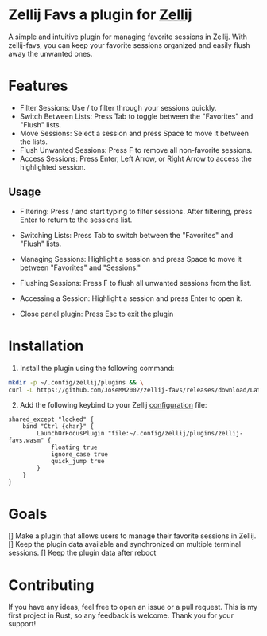 # Zellij Favs a plugin for [Zellij](https://github.com/zellij-org/zellij)

A simple and intuitive plugin for managing favorite sessions in Zellij. With zellij-favs, you can keep your favorite sessions organized and easily flush away the unwanted ones.

# Features

- Filter Sessions: Use / to filter through your sessions quickly.
- Switch Between Lists: Press Tab to toggle between the "Favorites" and "Flush" lists.
- Move Sessions: Select a session and press Space to move it between the lists.
- Flush Unwanted Sessions: Press F to remove all non-favorite sessions.
- Access Sessions: Press Enter, Left Arrow, or Right Arrow to access the highlighted session.

## Usage

- Filtering:
  Press / and start typing to filter sessions.
  After filtering, press Enter to return to the sessions list.

- Switching Lists:
  Press Tab to switch between the "Favorites" and "Flush" lists.

- Managing Sessions:
  Highlight a session and press Space to move it between "Favorites" and "Sessions."

- Flushing Sessions:
  Press F to flush all unwanted sessions from the list.

- Accessing a Session:
  Highlight a session and press Enter to open it.

- Close panel plugin:
  Press Esc to exit the plugin

# Installation

1. Install the plugin using the following command:

```sh
mkdir -p ~/.config/zellij/plugins && \
curl -L https://github.com/JoseMM2002/zellij-favs/releases/download/Latest/zellij-favs.wasm -o ~/.config/zellij/plugins/zellij-favs.wasm
```

2. Add the following keybind to your Zellij [configuration](https://zellij.dev/documentation/configuration.html) file:

```kdl
shared_except "locked" {
    bind "Ctrl {char}" {
        LaunchOrFocusPlugin "file:~/.config/zellij/plugins/zellij-favs.wasm" {
            floating true
            ignore_case true
            quick_jump true
        }
    }
}
```

# Goals

[] Make a plugin that allows users to manage their favorite sessions in Zellij.
[] Keep the plugin data available and synchronized on multiple terminal sessions.
[] Keep the plugin data after reboot

# Contributing

If you have any ideas, feel free to open an issue or a pull request.
This is my first project in Rust, so any feedback is welcome.
Thank you for your support!
